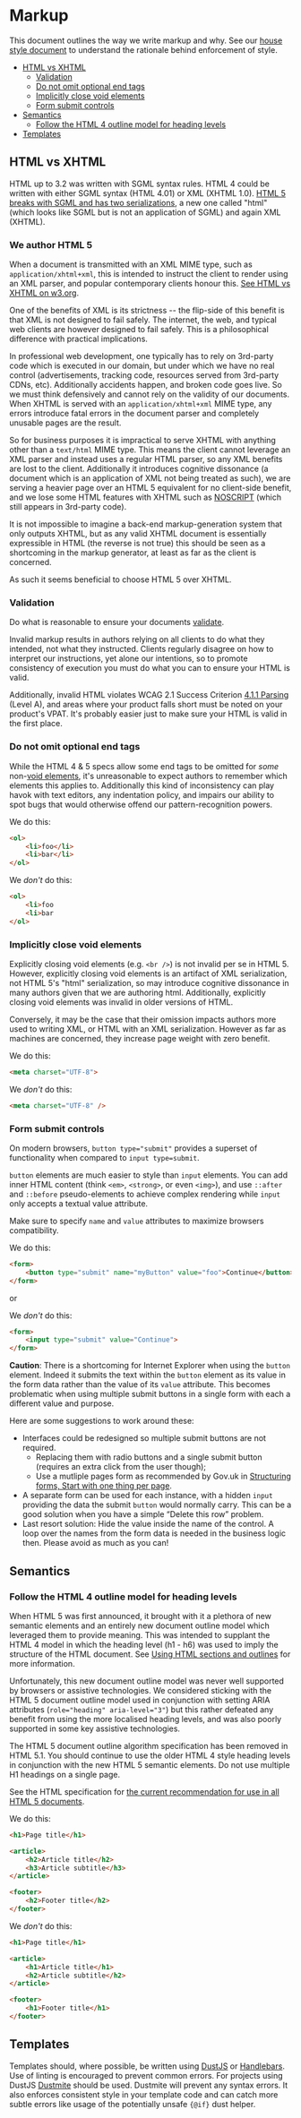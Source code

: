 # Markup

This document outlines the way we write markup and why. See our [house style document](../practices/house-style.md) to understand the rationale behind enforcement of style. 

- [HTML vs XHTML](#html-vs-xhtml)
	- [Validation](#validation)
	- [Do not omit optional end tags](#do-not-omit-optional-end-tags)
	- [Implicitly close void elements](#implicitly-close-void-elements)
	- [Form submit controls](#form-submit-controls)
- [Semantics](#semantics)
	- [Follow the HTML 4 outline model for heading levels](#follow-the-html-4-outline-model-for-heading-levels)
- [Templates](#templates)

## HTML vs XHTML

HTML up to 3.2 was written with SGML syntax rules.  HTML 4 could be written with either SGML syntax (HTML 4.01) or XML (XHTML 1.0).  [HTML 5 breaks with SGML and has two serializations](https://www.w3.org/blog/2008/01/html5-is-html-and-xml/), a new one called "html" (which looks like SGML but is not an application of SGML) and again XML (XHTML).

### We author HTML 5

When a document is transmitted with an XML MIME type, such as `application/xhtml+xml`, this is intended to instruct the client to render using an XML parser, and popular contemporary clients honour this. [See HTML vs XHTML on w3.org](https://www.w3.org/TR/html5/introduction.html#html-vs-xhtml).

One of the benefits of XML is its strictness -- the flip-side of this benefit is that XML is not designed to fail safely.  The internet, the web, and typical web clients are however designed to fail safely. This is a philosophical difference with practical implications.

In professional web development, one typically has to rely on 3rd-party code which is executed in our domain, but under which we have no real control (advertisements, tracking code, resources served from 3rd-party CDNs, etc).  Additionally accidents happen, and broken code goes live.  So we must think defensively and cannot rely on the validity of our documents.  When XHTML is served with an `application/xhtml+xml` MIME type, any errors introduce fatal errors in the document parser and completely unusable pages are the result.

So for business purposes it is impractical to serve XHTML with anything other than a `text/html` MIME type.  This means the client cannot leverage an XML parser and instead uses a regular HTML parser, so any XML benefits are lost to the client. Additionally it introduces cognitive dissonance (a document which is an application of XML not being treated as such), we are serving a heavier page over an HTML 5 equivalent for no client-side benefit, and we lose some HTML features with XHTML such as [NOSCRIPT](https://www.w3.org/TR/html5/scripting-1.html#the-noscript-element) (which still appears in 3rd-party code).

It is not impossible to imagine a back-end markup-generation system that only outputs XHTML, but as any valid XHTML document is essentially expressible in HTML (the reverse is not true) this should be seen as a shortcoming in the markup generator, at least as far as the client is concerned.

As such it seems beneficial to choose HTML 5 over XHTML.

### Validation

Do what is reasonable to ensure your documents [validate](https://validator.w3.org/). 

Invalid markup results in authors relying on all clients to do what they intended, not what they instructed.  Clients regularly disagree on how to interpret our instructions, yet alone our intentions, so to promote consistency of execution you must do what you can to ensure your HTML is valid.

Additionally, invalid HTML violates WCAG 2.1 Success Criterion [4.1.1 Parsing](https://www.w3.org/TR/WCAG21/#parsing) (Level A), and areas where your product falls short must be noted on your product's VPAT. It's probably easier just to make sure your HTML is valid in the first place. 

### Do not omit optional end tags

While the HTML 4 & 5 specs allow some end tags to be omitted for _some_ non-[void elements](https://www.w3.org/TR/html5/syntax.html#void-elements), it's unreasonable to expect authors to remember which elements this applies to.  Additionally this kind of inconsistency can play havok with text editors, any indentation policy, and impairs our ability to spot bugs that would otherwise offend our pattern-recognition powers.

We do this:

```html
<ol>
    <li>foo</li>
    <li>bar</li>
</ol>
```

We *don't* do this:

```html
<ol>
    <li>foo
    <li>bar
</ol>
```

### Implicitly close void elements

Explicitly closing void elements (e.g. `<br />`) is not invalid per se in HTML 5.  However, explicitly closing void elements is an artifact of XML serialization, not HTML 5's "html" serialization, so may introduce cognitive dissonance in many authors given that we are authoring html.  Additionally, explicitly closing void elements was invalid in older versions of HTML.

Conversely, it may be the case that their omission impacts authors more used to writing XML, or HTML with an XML serialization. However as far as machines are concerned, they increase page weight with zero benefit.

We do this:

```html
<meta charset="UTF-8">
```

We *don't* do this:

```html
<meta charset="UTF-8" />
```
### Form submit controls

On modern browsers, `button type="submit"` provides a superset of functionality when compared to `input type=submit`.

`button` elements are much easier to style than `input` elements. You can add
inner HTML content (think `<em>`, `<strong>`, or even `<img>`), and use
`::after` and `::before` pseudo-elements to achieve complex rendering while
`input` only accepts a textual value attribute.

Make sure to specify `name` and `value` attributes to maximize browsers
compatibility.

We do this:

```html
<form>
	<button type="submit" name="myButton" value="foo">Continue</button>
</form>
```

or

We *don't* do this:

```html
<form>
	<input type="submit" value="Continue">
</form>
```

**Caution**: There is a shortcoming for Internet Explorer when using the `button`
element. Indeed it submits the text within the `button` element as its value in
the form data rather than the value of its `value` attribute.
This becomes problematic when using multiple submit buttons in a single form with each a different value and purpose. 

Here are some suggestions to work around these:

- Interfaces could be redesigned so multiple submit buttons are not required.
  - Replacing them with radio buttons and a single submit button (requires an
    extra click from the user though);
  - Use a mutliple pages form as recommended by Gov.uk in [Structuring forms,
    Start with one thing per
    page](https://www.gov.uk/service-manual/design/form-structure#start-with-one-thing-per-page).
- A separate form can be used for each instance, with a hidden `input` providing
  the data the submit `button` would normally carry. This can be a good
  solution when you have a simple “Delete this row” problem.
- Last resort solution: Hide the value inside the name of the control. A loop
  over the names from the form data is needed in the business logic then. Please
  avoid as much as you can!

## Semantics

### Follow the HTML 4 outline model for heading levels

When HTML 5 was first announced, it brought with it a plethora of new semantic elements and an entirely new document outline model which leveraged them to provide meaning.  This was intended to supplant the HTML 4 model in which the heading level (h1 - h6) was used to imply the structure of the HTML document.  See [Using HTML sections and outlines](https://developer.mozilla.org/en-US/docs/Web/Guide/HTML/Using_HTML_sections_and_outlines) for more information.

Unfortunately, this new document outline model was never well supported by browsers or assistive technologies. We considered sticking with the HTML 5 document outline model used in conjunction with setting ARIA attributes (`role="heading" aria-level="3"`) but this rather defeated any benefit from using the more localised heading levels, and was also poorly supported in some key assistive technologies.

The HTML 5 document outline algorithm specification has been removed in HTML 5.1. You should continue to use the older HTML 4 style heading levels in conjunction with the new HTML 5 semantic elements. Do not use multiple H1 headings on a single page. 

See the HTML specification for [the current recommendation for use in all HTML 5 documents](https://www.w3.org/TR/html5/sections.html#the-h1-h2-h3-h4-h5-and-h6-elements).

We do this:

```html
<h1>Page title</h1>

<article>
	<h2>Article title</h2>
	<h3>Article subtitle</h3>
</article>

<footer>
	<h2>Footer title</h2>
</footer>
```

We *don't* do this:

```html
<h1>Page title</h1>

<article>
	<h1>Article title</h1>
	<h2>Article subtitle</h2>
</article>

<footer>
	<h1>Footer title</h1>
</footer>
```

## Templates

Templates should, where possible, be written using [DustJS](http://www.dustjs.com/) or [Handlebars](http://handlebarsjs.com/). Use of linting is encouraged to prevent common errors. For projects using DustJS  [Dustmite](https://www.npmjs.com/package/dustmite) should be used. Dustmite will prevent any syntax errors. It also enforces consistent style in your template code and can catch more subtle errors like usage of the potentially unsafe `{@if}` dust helper.
